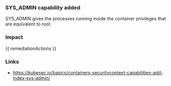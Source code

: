 
### SYS_ADMIN capability added
SYS_ADMIN gives the processes running inside the container privileges that are equivalent to root.

### Impact
<!-- Add Impact here -->

<!-- DO NOT CHANGE -->
{{ remediationActions }}

### Links
- https://kubesec.io/basics/containers-securitycontext-capabilities-add-index-sys-admin/

